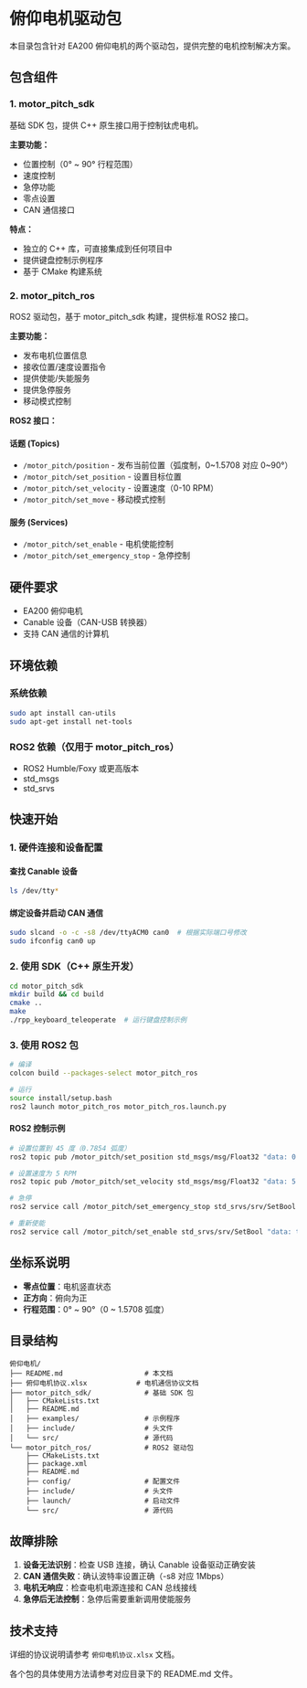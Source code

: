 # 俯仰电机驱动包

本目录包含针对 EA200 俯仰电机的两个驱动包，提供完整的电机控制解决方案。

## 包含组件

### 1. motor_pitch_sdk
基础 SDK 包，提供 C++ 原生接口用于控制钛虎电机。

**主要功能：**
- 位置控制（0° ~ 90° 行程范围）
- 速度控制
- 急停功能
- 零点设置
- CAN 通信接口

**特点：**
- 独立的 C++ 库，可直接集成到任何项目中
- 提供键盘控制示例程序
- 基于 CMake 构建系统

### 2. motor_pitch_ros
ROS2 驱动包，基于 motor_pitch_sdk 构建，提供标准 ROS2 接口。

**主要功能：**
- 发布电机位置信息
- 接收位置/速度设置指令
- 提供使能/失能服务
- 提供急停服务
- 移动模式控制

**ROS2 接口：**

#### 话题 (Topics)
- `/motor_pitch/position` - 发布当前位置（弧度制，0~1.5708 对应 0~90°）
- `/motor_pitch/set_position` - 设置目标位置
- `/motor_pitch/set_velocity` - 设置速度（0-10 RPM）
- `/motor_pitch/set_move` - 移动模式控制

#### 服务 (Services)
- `/motor_pitch/set_enable` - 电机使能控制
- `/motor_pitch/set_emergency_stop` - 急停控制

## 硬件要求

- EA200 俯仰电机
- Canable 设备（CAN-USB 转换器）
- 支持 CAN 通信的计算机

## 环境依赖

### 系统依赖
```bash
sudo apt install can-utils
sudo apt-get install net-tools
```

### ROS2 依赖（仅用于 motor_pitch_ros）
- ROS2 Humble/Foxy 或更高版本
- std_msgs
- std_srvs

## 快速开始

### 1. 硬件连接和设备配置

#### 查找 Canable 设备
```bash
ls /dev/tty*
```

#### 绑定设备并启动 CAN 通信
```bash
sudo slcand -o -c -s8 /dev/ttyACM0 can0  # 根据实际端口号修改
sudo ifconfig can0 up
```

### 2. 使用 SDK（C++ 原生开发）

```bash
cd motor_pitch_sdk
mkdir build && cd build
cmake ..
make
./rpp_keyboard_teleoperate  # 运行键盘控制示例
```

### 3. 使用 ROS2 包

```bash
# 编译
colcon build --packages-select motor_pitch_ros

# 运行
source install/setup.bash
ros2 launch motor_pitch_ros motor_pitch_ros.launch.py
```

#### ROS2 控制示例
```bash
# 设置位置到 45 度（0.7854 弧度）
ros2 topic pub /motor_pitch/set_position std_msgs/msg/Float32 "data: 0.7854"

# 设置速度为 5 RPM
ros2 topic pub /motor_pitch/set_velocity std_msgs/msg/Float32 "data: 5.0"

# 急停
ros2 service call /motor_pitch/set_emergency_stop std_srvs/srv/SetBool "data: true"

# 重新使能
ros2 service call /motor_pitch/set_enable std_srvs/srv/SetBool "data: true"
```

## 坐标系说明

- **零点位置**：电机竖直状态
- **正方向**：俯向为正
- **行程范围**：0° ~ 90°（0 ~ 1.5708 弧度）

## 目录结构

```
俯仰电机/
├── README.md                    # 本文档
├── 俯仰电机协议.xlsx            # 电机通信协议文档
├── motor_pitch_sdk/             # 基础 SDK 包
│   ├── CMakeLists.txt
│   ├── README.md
│   ├── examples/                # 示例程序
│   ├── include/                 # 头文件
│   └── src/                     # 源代码
└── motor_pitch_ros/             # ROS2 驱动包
    ├── CMakeLists.txt
    ├── package.xml
    ├── README.md
    ├── config/                  # 配置文件
    ├── include/                 # 头文件
    ├── launch/                  # 启动文件
    └── src/                     # 源代码
```

## 故障排除

1. **设备无法识别**：检查 USB 连接，确认 Canable 设备驱动正确安装
2. **CAN 通信失败**：确认波特率设置正确（-s8 对应 1Mbps）
3. **电机无响应**：检查电机电源连接和 CAN 总线接线
4. **急停后无法控制**：急停后需要重新调用使能服务

## 技术支持

详细的协议说明请参考 `俯仰电机协议.xlsx` 文档。

各个包的具体使用方法请参考对应目录下的 README.md 文件。
